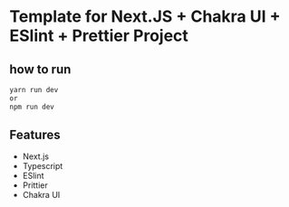 # Template for Next.JS + Chakra UI + ESlint + Prettier Project

## how to run

```bash
yarn run dev
or 
npm run dev
```

## Features

- Next.js
- Typescript
- ESlint
- Prittier
- Chakra UI
